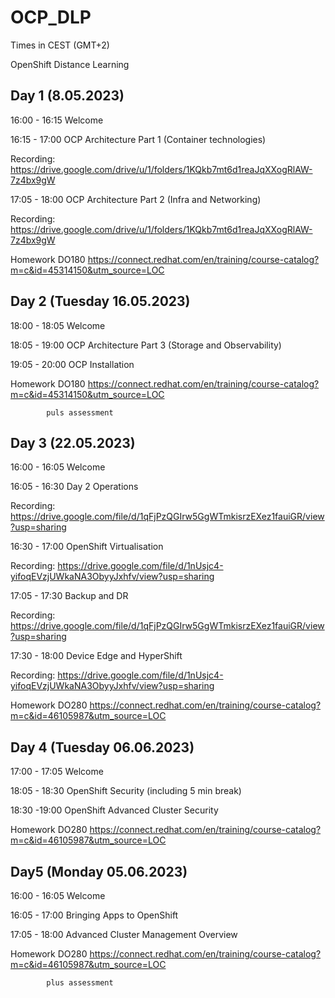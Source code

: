 # OCP_DLP

Times in CEST (GMT+2)

OpenShift Distance Learning

## Day 1 (8.05.2023)

16:00 - 16:15		Welcome

16:15 - 17:00		OCP Architecture Part 1 (Container technologies)

Recording: https://drive.google.com/drive/u/1/folders/1KQkb7mt6d1reaJqXXogRlAW-7z4bx9gW

17:05 - 18:00		OCP Architecture Part 2 (Infra and Networking)

Recording: https://drive.google.com/drive/u/1/folders/1KQkb7mt6d1reaJqXXogRlAW-7z4bx9gW

Homework		DO180 https://connect.redhat.com/en/training/course-catalog?m=c&id=45314150&utm_source=LOC

## Day 2 (Tuesday 16.05.2023)

18:00 - 18:05		Welcome

18:05 - 19:00		OCP Architecture Part 3 (Storage and Observability)

19:05 - 20:00		OCP Installation

Homework		DO180 https://connect.redhat.com/en/training/course-catalog?m=c&id=45314150&utm_source=LOC
            
            puls assessment

## Day 3 (22.05.2023)

16:00 - 16:05		Welcome

16:05 - 16:30		Day 2 Operations

Recording: https://drive.google.com/file/d/1qFjPzQGIrw5GgWTmkisrzEXez1fauiGR/view?usp=sharing

16:30 - 17:00		OpenShift Virtualisation

Recording: https://drive.google.com/file/d/1nUsjc4-yifoqEVzjUWkaNA3ObyyJxhfv/view?usp=sharing

17:05 - 17:30		Backup and DR

Recording: https://drive.google.com/file/d/1qFjPzQGIrw5GgWTmkisrzEXez1fauiGR/view?usp=sharing

17:30 - 18:00		Device Edge and HyperShift

Recording:  https://drive.google.com/file/d/1nUsjc4-yifoqEVzjUWkaNA3ObyyJxhfv/view?usp=sharing

Homework		DO280 https://connect.redhat.com/en/training/course-catalog?m=c&id=46105987&utm_source=LOC
## Day 4 (Tuesday 06.06.2023)

17:00 - 17:05		Welcome

18:05 - 18:30		OpenShift Security (including 5 min break)

18:30 -19:00		OpenShift Advanced Cluster Security

Homework		DO280 https://connect.redhat.com/en/training/course-catalog?m=c&id=46105987&utm_source=LOC

## Day5 (Monday 05.06.2023)

16:00 - 16:05		Welcome

16:05 - 17:00		Bringing Apps to OpenShift

17:05 - 18:00		Advanced Cluster Management Overview 

Homework		DO280 https://connect.redhat.com/en/training/course-catalog?m=c&id=46105987&utm_source=LOC

            plus assessment
